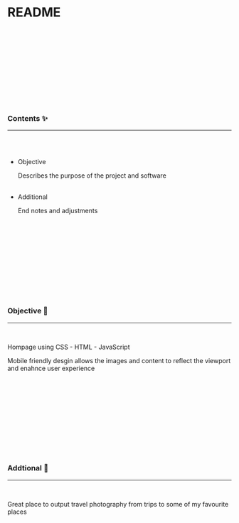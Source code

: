   <br><br><br><br><br><br><br><br><br><br>

  # README

  <br><br><br><br><br><br><br><br><br><br>

  ### Contents ✨
  ________________________________________________________________________________________________________________________

  <br><br>

  - Objective

    Describes the purpose of the project and software
    <br><br>


  - Additional

    End notes and adjustments

  <br><br><br><br><br><br><br><br><br><br>

  ### Objective 🏹
  ________________________________________________________________________________________________________________________

  <br>

  Hompage using CSS - HTML - JavaScript 

  Mobile friendly desgin allows the images and content to reflect the viewport and enahnce user experience
  
  <br><br><br><br><br><br><br><br><br><br>


  ### Addtional 📔
  ________________________________________________________________________________________________________________________

  <br>

  Great place to output travel photography from trips to some of my favourite places 

  <br><br><br><br><br><br><br><br><br><br>
